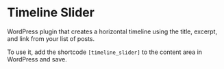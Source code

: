 # Timeline Slider
WordPress plugin that creates a horizontal timeline using the title, excerpt, and link from your list of posts.

To use it, add the shortcode `[timeline_slider]` to the content area in WordPress and save.

